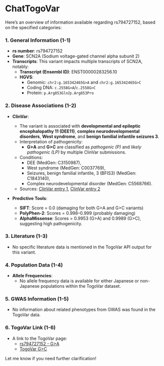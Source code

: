 # ChatTogoVar

Here’s an overview of information available regarding rs794727152, based on the specified categories:

### 1. General Information (1-1)
- **rs number**: rs794727152
- **Gene**: SCN2A (Sodium voltage-gated channel alpha subunit 2)
- **Transcripts**: This variant impacts multiple transcripts of SCN2A, notably:
    - **Transcript (Ensembl ID)**: ENST00000283256.10
    - **HGVS**:
        - Genomic: `chr2:g.165342465G>A` and `chr2:g.165342465G>C`
        - Coding DNA: `c.2558G>A`/`c.2558G>C`
        - Protein: `p.Arg853Gln`/`p.Arg853Pro`

### 2. Disease Associations (1-2)
- **ClinVar**:
    - The variant is associated with **developmental and epileptic encephalopathy 11 (DEE11)**, **complex neurodevelopmental disorders**, **West syndrome**, and **benign familial infantile seizures 3**.
    - Interpretation of pathogenicity:
        - **G>A** and **G>C** are classified as *pathogenic (P)* and *likely pathogenic (LP)* by multiple ClinVar submissions.
    - Conditions:
        - DEE (MedGen: C3150987),
        - West syndrome (MedGen: C0037769),
        - Seizures, benign familial infantile, 3 (BFIS3) (MedGen: C1843140),
        - Complex neurodevelopmental disorder (MedGen: C5568766).
    - Sources: [ClinVar entry 1](https://www.ncbi.nlm.nih.gov/clinvar/variation/194555), [ClinVar entry 2](https://www.ncbi.nlm.nih.gov/clinvar/variation/1451854)
  
- **Predictive Tools**:
    - **SIFT**: Score = 0.0 (damaging for both G>A and G>C variants)
    - **PolyPhen-2**: Scores = 0.998–0.999 (probably damaging)
    - **AlphaMissense**: Scores = 0.9953 (G>A) and 0.9989 (G>C), suggesting high pathogenicity.

### 3. Literature (1-3)
- No specific literature data is mentioned in the TogoVar API output for this variant.

### 4. Population Data (1-4)
- **Allele Frequencies**:
    - No allele frequency data is available for either Japanese or non-Japanese populations within the TogoVar dataset.

### 5. GWAS Information (1-5)
- No information about related phenotypes from GWAS was found in the TogoVar data.

### 6. TogoVar Link (1-6)
- A link to the TogoVar page:
    - [rs794727152 - G>A](https://identifiers.org/dbsnp/rs794727152)
    - [TogoVar G>C](https://www.ncbi.nlm.nih.gov/clinvar/variation/1451854)

Let me know if you need further clarification!
